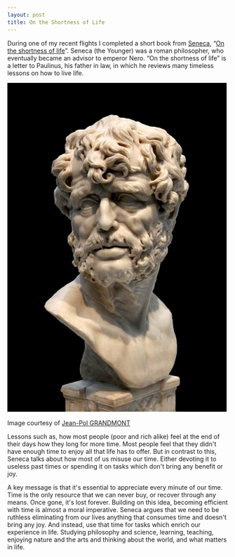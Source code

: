 ```yaml
---
layout: post
title: On the Shortness of Life
---
```


During one of my recent flights I completed a short book from [Seneca](https://en.wikipedia.org/wiki/Seneca_the_Younger),
“[On the shortness of life](http://amzn.to/2vw2zzf)”. Seneca (the Younger) was a roman philosopher,
who eventually became an advisor to emperor Nero. “On the shortness of life” is a letter to Paulinus,
his father in law, in which he reviews many timeless lessons on how to live life.

![Bust of Seneca](images/seneca.jpg)

Image courtesy of [Jean-Pol GRANDMONT](https://commons.wikimedia.org/wiki/File:0_Sénèque_-_Musée_du_Prado_-_Cat._144_-_(2).JPG)

Lessons such as, how most people (poor and rich alike) feel at the end of their days how they long for more time.
Most people feel that they didn't have enough time to enjoy all that life has to offer. But in contrast to this,
Seneca talks about how most of us misuse our time. Either devoting it to useless past times or spending it on tasks
which don't bring any benefit or joy.

A key message is that it's essential to appreciate every minute of our time. Time is the only resource that we
can never buy, or recover through any means. Once gone, it's lost forever. Building on this idea, becoming
efficient with time is almost a moral imperative. Seneca argues that we need to be ruthless eliminating
from our lives anything that consumes time and doesn't bring any joy. And instead, use that time for tasks
which enrich our experience in life. Studying philosophy and science, learning, teaching, enjoying nature
and the arts and thinking about the world, and what matters in life.

